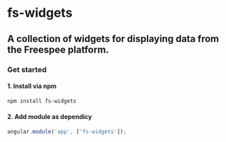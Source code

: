 # fs-widgets
## A collection of widgets for displaying data from the Freespee platform.

### Get started

#### 1. Install via npm
```bash
npm install fs-widgets
````

#### 2. Add module as dependicy

```javascript
angular.module('app', ['fs-widgets']);
````


